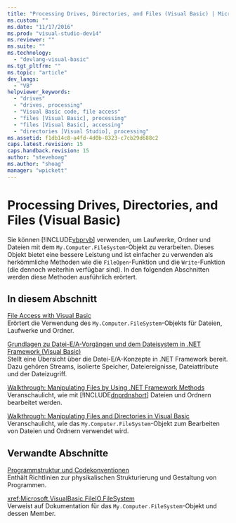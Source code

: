 ```yaml
---
title: "Processing Drives, Directories, and Files (Visual Basic) | Microsoft Docs"
ms.custom: ""
ms.date: "11/17/2016"
ms.prod: "visual-studio-dev14"
ms.reviewer: ""
ms.suite: ""
ms.technology: 
  - "devlang-visual-basic"
ms.tgt_pltfrm: ""
ms.topic: "article"
dev_langs: 
  - "VB"
helpviewer_keywords: 
  - "drives"
  - "drives, processing"
  - "Visual Basic code, file access"
  - "files [Visual Basic], processing"
  - "files [Visual Basic], accessing"
  - "directories [Visual Studio], processing"
ms.assetid: f1db14c8-a4fd-4d0b-8323-c7cb29d688c2
caps.latest.revision: 15
caps.handback.revision: 15
author: "stevehoag"
ms.author: "shoag"
manager: "wpickett"
---
```

# Processing Drives, Directories, and Files (Visual Basic)
Sie können [!INCLUDE[vbprvb](../../../../csharp/programming-guide/concepts/linq/includes/vbprvb_md.md)] verwenden, um Laufwerke, Ordner und Dateien mit dem `My.Computer.FileSystem`\-Objekt zu verarbeiten. Dieses Objekt bietet eine bessere Leistung und ist einfacher zu verwenden als herkömmliche Methoden wie die `FileOpen`\-Funktion und die `Write`\-Funktion \(die dennoch weiterhin verfügbar sind\).  In den folgenden Abschnitten werden diese Methoden ausführlich erörtert.  
  
## In diesem Abschnitt  
 [File Access with Visual Basic](../../../../visual-basic/developing-apps/programming/drives-directories-files/file-access.md)  
 Erörtert die Verwendung des `My.Computer.FileSystem`\-Objekts für Dateien, Laufwerke und Ordner.  
  
 [Grundlagen zu Datei\-E\/A\-Vorgängen und dem Dateisystem in .NET Framework \(Visual Basic\)](../../../../visual-basic/developing-apps/programming/drives-directories-files/basics-of-net-framework-file-io-and-the-file-system.md)  
 Stellt eine Übersicht über die Datei\-E\/A\-Konzepte in .NET Framework bereit. Dazu gehören Streams, isolierte Speicher, Dateiereignisse, Dateiattribute und der Dateizugriff.  
  
 [Walkthrough: Manipulating Files by Using .NET Framework Methods](../../../../visual-basic/developing-apps/programming/drives-directories-files/walkthrough-manipulating-files-by-using-net-framework-methods.md)  
 Veranschaulicht, wie mit [!INCLUDE[dnprdnshort](../../../../csharp/getting-started/includes/dnprdnshort_md.md)] Dateien und Ordnern bearbeitet werden.  
  
 [Walkthrough: Manipulating Files and Directories in Visual Basic](../../../../visual-basic/developing-apps/programming/drives-directories-files/walkthrough-manipulating-files-and-directories.md)  
 Veranschaulicht, wie das `My.Computer.FileSystem`\-Objekt zum Bearbeiten von Dateien und Ordnern verwendet wird.  
  
## Verwandte Abschnitte  
 [Programmstruktur und Codekonventionen](../../../../visual-basic/programming-guide/program-structure/program-structure-and-code-conventions.md)  
 Enthält Richtlinien zur physikalischen Strukturierung und Gestaltung von Programmen.  
  
 <xref:Microsoft.VisualBasic.FileIO.FileSystem>  
 Verweist auf Dokumentation für das `My.Computer.FileSystem`\-Objekt und dessen Member.